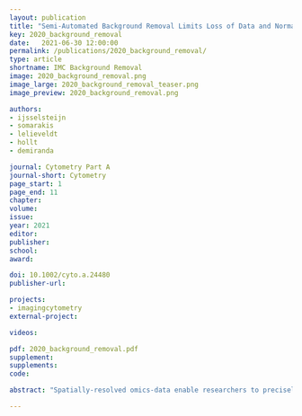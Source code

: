 ```yaml
---
layout: publication
title: "Semi-Automated Background Removal Limits Loss of Data and Normalises the Images for Downstream Analysis of Imaging Mass Cytometry Data"
key: 2020_background_removal
date:   2021-06-30 12:00:00
permalink: /publications/2020_background_removal/
type: article
shortname: IMC Background Removal
image: 2020_background_removal.png
image_large: 2020_background_removal_teaser.png
image_preview: 2020_background_removal.png

authors:
- ijsselsteijn
- somarakis
- lelieveldt
- hollt
- demiranda

journal: Cytometry Part A
journal-short: Cytometry
page_start: 1
page_end: 11
chapter:
volume: 
issue: 
year: 2021
editor:
publisher:
school:
award:

doi: 10.1002/cyto.a.24480
publisher-url:

projects:
- imagingcytometry
external-project:

videos:

pdf: 2020_background_removal.pdf
supplement:
supplements:
code: 

abstract: "Spatially-resolved omics-data enable researchers to precisely distinguish cell types in tissue and explore their spatial interactions, enabling deep understanding of tissue functionality. To understand what causes or deteriorates a disease and identify related biomarkers, clinical researchers regularly perform large-scale cohort studies, requiring the comparison of such data at cellular level. In such studies, with little a-priori knowledge of what to expect in the data, explorative data analysis is a necessity. Here, we present an interactive visual analysis workflow for the comparison of cohorts of spatially-resolved omics-data. Our workflow allows the comparative analysis of two cohorts based on multiple levels-of-detail, from simple abundance of contained cell types over complex co-localization patterns to individual comparison of complete tissue images. As a result, the workflow enables the identification of cohort-differentiating features, as well as outlier samples at any stage of the workflow. During the development of the workflow, we continuously consulted with domain experts. To show the effectiveness of the workflow we conducted multiple case studies with domain experts from different application areas and with different data modalities."

---
```

